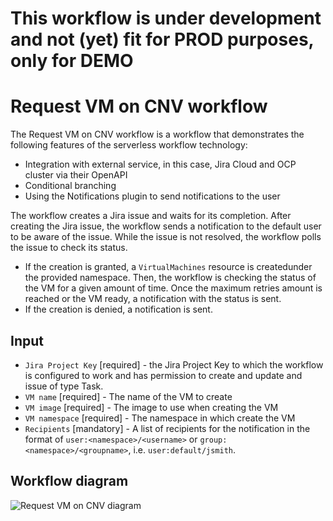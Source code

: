 # This workflow is under development and not (yet) fit for PROD purposes, only for DEMO
# Request VM on CNV workflow
The Request VM on CNV workflow is a workflow that demonstrates the following features of the serverless workflow technology:
* Integration with external service, in this case, Jira Cloud and OCP cluster via their OpenAPI 
* Conditional branching
* Using the Notifications plugin to send notifications to the user

The workflow creates a Jira issue and waits for its completion.
After creating the Jira issue, the workflow sends a notification to the default user to be aware of the issue.
While the issue is not resolved, the workflow polls the issue to check its status.
* If the creation is granted, a `VirtualMachines` resource is createdunder the provided namespace.
Then, the workflow is checking the status of the VM for a given amount of time. Once the maximum retries amount is reached or the VM ready, a notification with the status is sent.
* If the creation is denied, a notification is sent.

## Input
- `Jira Project Key` [required] - the Jira Project Key to which the workflow is configured to work and has permission to create and update and issue of type Task.
- `VM name` [required] - The name of the VM to create
- `VM image` [required] - The image to use when creating the VM
- `VM namespace` [required] - The namespace in which create the VM
- `Recipients` [mandatory] - A list of recipients for the notification in the format of `user:<namespace>/<username>` or `group:<namespace>/<groupname>`, i.e. `user:default/jsmith`.

## Workflow diagram
![Request VM on CNV diagram](https://github.com/parodos-dev/serverless-workflow/blob/main/vm-creator/vm-creator.svg?raw=true)
